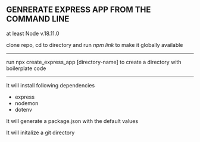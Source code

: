 ## GENRERATE EXPRESS APP FROM THE COMMAND LINE

at least Node v.18.11.0

clone repo, cd to directory and run _npm link_ to make it globally available

---

run npx create_express_app [directory-name] to create a directory with boilerplate code

---

It will install following dependencies

- express
- nodemon
- dotenv

It will generate a package.json with the default values

It will initalize a git directory

